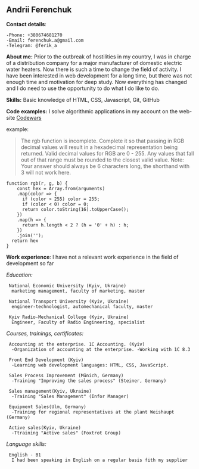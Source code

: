 ## Andrii Ferenchuk

**Contact details**:

    -Phone: +380674681270
    -Email: ferenchuk.a@gmail.com
    -Telegram: @ferik_a

**About me:**
Prior to the outbreak of hostilities in my country, I was in charge of a distribution company for a major manufacturer of domestic electric water heaters. Now there is such a time to change the field of activity. I have been interested in web development for a long time, but there was not enough time and motivation for deep study. Now everything has changed and I do need to use the opportunity to do what I do like to do.

**Skills:**
Basic knowledge of HTML, CSS, Javascript, Git, GitHub

**Code examples:**
I solve algorithmic applications in my account on the web-site [Codewars](https://www.codewars.com/users/ferikand/completed_solutions)

example:

> The rgb function is incomplete. Complete it so that passing in RGB decimal values will result in a hexadecimal representation being returned. Valid decimal values for RGB are 0 - 255. Any values that fall out of that range must be rounded to the closest valid value.
> Note: Your answer should always be 6 characters long, the shorthand with 3 will not work here.

```
function rgb(r, g, b) {
    const hex = Array.from(arguments)
    .map(color => {
      if (color > 255) color = 255;
      if (color < 0) color = 0;
      return color.toString(16).toUpperCase();
    })
    .map(h => {
      return h.length < 2 ? (h = '0' + h) : h;
    })
    .join('');
  return hex
}

```

**Work experience**:
I have not a relevant work experience in the field of development so far

_Education:_

     National Economic University (Kyiv, Ukraine)
      marketing management, faculty of marketing, master

     National Transport University (Kyiv, Ukraine)
      engineer-technologist, automechanical faculty, master

     Kyiv Radio-Mechanical College (Kyiv, Ukraine)
      Engineer, Faculty of Radio Engineering, specialist

_Courses, trainings, certificates:_

     Accounting at the enterprise. 1C Accounting. (Kyiv)
      -Organization of accounting at the enterprise. -Working with 1C 8.3

     Front End Development (Kyiv)
      -Learning web development languages: HTML, CSS, JavaScript.

     Sales Process Improvement (Münich, Germany)
      -Training "Improving the sales process" (Steiner, Germany)

     Sales management(Kyiv, Ukraine)
      -Training "Sales Management" (Infor Manager)

     Equipment Sales(Ulm, Germany)
      -Training for regional representatives at the plant Weishaupt (Germany)

     Active sales(Kyiv, Ukraine)
      -Ttraining "Active sales" (Foxtrot Group)

_Language skills:_

     English - B1
      I had been speaking in English on a regular basis fith my supplier
